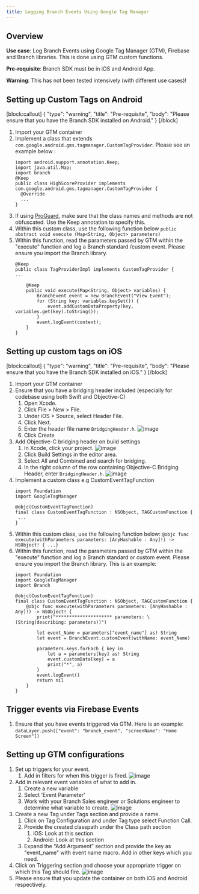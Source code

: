 ```yaml
---
title: Logging Branch Events Using Google Tag Manager
---
```

## Overview

**Use case**: Log Branch Events using Google Tag Manager (GTM), Firebase and Branch libraries. This is done using GTM custom functions.

**Pre-requisite**: Branch SDK must be in iOS and Android App.

**Warning**: This has not been tested intensively (with different use cases)!

## Setting up Custom Tags on Android

[block:callout]
{
  "type": "warning",
  "title": "Pre-requisite",
  "body": "Please ensure that you have the Branch SDK installed on Android."
}
[/block]

1. Import your GTM container
1. Implement a class that extends `com.google.android.gms.tagmanager.CustomTagProvider`.
	Please see an example below :
	```
	import android.support.annotation.Keep;
	import java.util.Map;
	import branch
	@Keep
	public class HighScoreProvider implements com.google.android.gms.tagmanager.CustomTagProvider {
	  @Override
	  ...
	}
	```
1. If using [ProGuard](https://developer.android.com/tools/help/proguard.html), make sure that the class names and methods are not obfuscated. Use the Keep annotation to specify this.
1. Within this custom class, use the following function below
	`public abstract void execute (Map<String, Object> parameters)`
1. Within this function, read the parameters passed by GTM within the <notranslate>"execute"</notranslate> function and log a Branch standard /custom event. Please ensure you import the Branch library.
	```
	@Keep
	public class TagProviderImpl implements CustomTagProvider {
	...

		@Keep
		public void execute(Map<String, Object> variables) {
			BranchEvent event = new BranchEvent("View Event");
			for (String key: variables.keySet()) {
				event.addCustomDataProperty(key, variables.get(key).toString());
			}
			event.logEvent(context);
		}
	}
	```

## Setting up custom tags on iOS

[block:callout]
{
  "type": "warning",
  "title": "Pre-requisite",
  "body": "Please ensure that you have the Branch SDK installed on iOS."
}
[/block]

1. Import your GTM container
1. Ensure that you have a bridging header included (especially for codebase using both Swift and Objective-C)
	1. Open Xcode.
	1. Click File > New > File.
	1. Under iOS > Source, select Header File.
	1. Click Next.
	1. Enter the header file name `BridgingHeader.h`.
	![image](/images/pages/apps/gtm/gtm1.png)
	1. Click Create
1. Add Objective-C bridging header on build settings
	1. In Xcode, click your project.
	![image](/images/pages/apps/gtm/gtm2.png)
	1. Click Build Settings in the editor area.
	1. Select All and Combined and search for bridging.
	1. In the right column of the row containing Objective-C Bridging Header, enter `BridgingHeader.h`.
	![image](/images/pages/apps/gtm/gtm3.png)
1. Implement a custom class e.g CustomEventTagFunction
	```
	import Foundation
	import GoogleTagManager

	@objc(CustomEventTagFunction)
	final class CustomEventTagFunction : NSObject, TAGCustomFunction {
	 ...
	}
	```
1. Within this custom class, use the following function below:
	`@objc func execute(withParameters parameters: [AnyHashable : Any]!) -> NSObject! { ...}`
1. Within this function, read the parameters passed by GTM within the <notranslate>"execute"</notranslate> function and log a Branch standard or custom event. Please ensure you import the Branch library. This is an example:
	```
	import Foundation
	import GoogleTagManager
	import Branch

	@objc(CustomEventTagFunction)
	final class CustomEventTagFunction : NSObject, TAGCustomFunction {
	    @objc func execute(withParameters parameters: [AnyHashable : Any]!) -> NSObject! {
	        print("********************* parameters: \(String(describing: parameters))")

	        let event_Name = parameters["event_name"] as! String
	        let event = BranchEvent.customEvent(withName: event_Name)

	        parameters.keys.forEach { key in
	            let a = parameters[key] as! String
	            event.customData[key] = a
	            print("*", a)
	        }
	        event.logEvent()
	        return nil
	    }
	}
	```

## Trigger events via Firebase Events

1. Ensure that you have events triggered via GTM.
	Here is an example:
	`dataLayer.push(["event": "branch_event", "screenName": "Home Screen"])`

## Setting up GTM configurations

1. Set up triggers for your event.
	1. Add in filters for when this trigger is fired.
	![image](/images/pages/apps/gtm/gtm4.png)
1. Add in relevant event variables of what to add in.
	1. Create a new variable
	1. Select ‘Event Parameter’
	1. Work with your Branch Sales engineer or Solutions engineer to determine what variable to create.
	![image](/images/pages/apps/gtm/gtm5.png)
1. Create a new Tag under Tags section and provide a name.
	1. Click on Tag Configuration and under Tag type select Function Call.
	1. Provide the created classpath under the Class path section
		1. iOS: Look at this section
		1. Android: Look at this section
	1. Expand the “Add Argument” section and provide the key as "event_name" with event name macro. Add in other keys which you need.
1. Click on Triggering section and choose your appropriate trigger on which this Tag should fire.
![image](/images/pages/apps/gtm/gtm6.png)
1. Please ensure that you update the container on both iOS and Android respectively.
